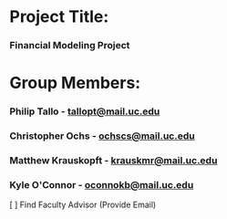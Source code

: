# **Project Title:**
### Financial Modeling Project
# **Group Members:**
### Philip Tallo - tallopt@mail.uc.edu
### Christopher Ochs - ochscs@mail.uc.edu
### Matthew Krauskopft - krauskmr@mail.uc.edu
### Kyle O'Connor - oconnokb@mail.uc.edu


[ ] Find Faculty Advisor (Provide Email)
